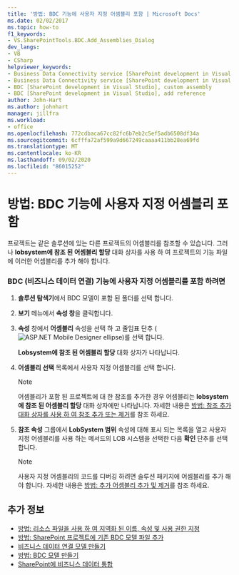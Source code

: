 ```yaml
---
title: '방법: BDC 기능에 사용자 지정 어셈블리 포함 | Microsoft Docs'
ms.date: 02/02/2017
ms.topic: how-to
f1_keywords:
- VS.SharePointTools.BDC.Add_Assemblies_Dialog
dev_langs:
- VB
- CSharp
helpviewer_keywords:
- Business Data Connectivity service [SharePoint development in Visual Studio], add reference
- Business Data Connectivity service [SharePoint development in Visual Studio], custom assembly
- BDC [SharePoint development in Visual Studio], custom assembly
- BDC [SharePoint development in Visual Studio], add reference
author: John-Hart
ms.author: johnhart
manager: jillfra
ms.workload:
- office
ms.openlocfilehash: 772cdbaca67cc82fc6b7eb2c5ef5adb6508df34a
ms.sourcegitcommit: 6cfffa72af599a9d667249caaaa411bb28ea69fd
ms.translationtype: MT
ms.contentlocale: ko-KR
ms.lasthandoff: 09/02/2020
ms.locfileid: "86015252"
---
```

# <a name="how-to-include-a-custom-assembly-in-a-bdc-feature"></a>방법: BDC 기능에 사용자 지정 어셈블리 포함
  프로젝트는 같은 솔루션에 있는 다른 프로젝트의 어셈블리를 참조할 수 있습니다. 그러나 **lobsystem에 참조 된 어셈블리 할당** 대화 상자를 사용 하 여 프로젝트의 기능 파일에 이러한 어셈블리를 추가 해야 합니다.

### <a name="to-include-a-custom-assembly-in-a-business-data-connectivity-bdc-feature"></a>BDC (비즈니스 데이터 연결) 기능에 사용자 지정 어셈블리를 포함 하려면

1. **솔루션 탐색기**에서 BDC 모델이 포함 된 폴더를 선택 합니다.

2. **보기** 메뉴에서 **속성 창**을 클릭합니다.

3. **속성** 창에서 **어셈블리** 속성을 선택 하 고 줄임표 단추 (![ASP.NET Mobile Designer ellipse](../sharepoint/media/mwellipsis.gif "ASP.NET 모바일 디자이너 줄임표"))를 선택 합니다.

     **Lobsystem에 참조 된 어셈블리 할당** 대화 상자가 나타납니다.

4. **어셈블리 선택** 목록에서 사용자 지정 어셈블리를 선택 합니다.

    > [!NOTE]
    > 어셈블리가 포함 된 프로젝트에 대 한 참조를 추가한 경우 어셈블리는 **lobsystem에 참조 된 어셈블리 할당** 대화 상자에만 나타납니다. 자세한 내용은 [방법: 참조 추가 대화 상자를 사용 하 여 참조 추가 또는 제거](https://msdn.microsoft.com/3bd75d61-f00c-47c0-86a2-dd1f20e231c9)를 참조 하세요.

5. **참조 속성** 그룹에서 **LobSystem 범위** 속성에 대해 표시 되는 목록을 열고 사용자 지정 어셈블리를 사용 하는 메서드의 LOB 시스템을 선택한 다음 **확인** 단추를 선택 합니다.

    > [!NOTE]
    > 사용자 지정 어셈블리의 코드를 디버깅 하려면 솔루션 패키지에 어셈블리를 추가 해야 합니다. 자세한 내용은 [방법: 추가 어셈블리 추가 및 제거](../sharepoint/how-to-add-and-remove-additional-assemblies.md)를 참조 하세요.

## <a name="see-also"></a>추가 정보
- [방법: 리소스 파일을 사용 하 여 지역화 된 이름, 속성 및 사용 권한 지정](../sharepoint/how-to-use-a-resource-file-to-specify-localized-names-properties-and-permissions.md)
- [방법: SharePoint 프로젝트에 기존 BDC 모델 파일 추가](../sharepoint/how-to-add-an-existing-bdc-model-file-to-a-sharepoint-project.md)
- [비즈니스 데이터 연결 모델 만들기](../sharepoint/creating-a-business-data-connectivity-model.md)
- [방법: BDC 모델 만들기](../sharepoint/how-to-create-a-bdc-model.md)
- [SharePoint에 비즈니스 데이터 통합](../sharepoint/integrating-business-data-into-sharepoint.md)
